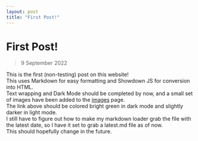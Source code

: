 ```yaml
---
layout: post
title: "First Post!"
---
```


# First Post!
> 9 September 2022

This is the first (non-testing) post on this website!  
This uses Markdown for easy formatting and Showdown JS for conversion into HTML.  
Text wrapping and Dark Mode should be completed by now, and a small set of images have been added to the [images](https://theblueruby.github.io/art/) page.  
The link above should be colored bright green in dark mode and slightly darker in light mode.  
I still have to figure out how to make my markdown loader grab the file with the latest date, so I have it set to grab a latest.md file as of now.  
This should hopefully change in the future. 

